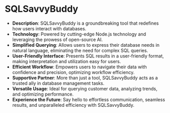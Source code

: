 # SQLSavvyBuddy

- **Description**: SQLSavvyBuddy is a groundbreaking tool that redefines how users interact with databases.
- **Technology**: Powered by cutting-edge Node.js technology and leveraging the prowess of open-source AI.
- **Simplified Querying**: Allows users to express their database needs in natural language, eliminating the need for complex SQL queries.
- **User-Friendly Interface**: Presents SQL results in a user-friendly format, making interpretation and utilization easy for users.
- **Efficient Workflow**: Empowers users to navigate their data with confidence and precision, optimizing workflow efficiency.
- **Supportive Partner**: More than just a tool, SQLSavvyBuddy acts as a trusted ally in database management tasks.
- **Versatile Usage**: Ideal for querying customer data, analyzing trends, and optimizing performance.
- **Experience the Future**: Say hello to effortless communication, seamless results, and unparalleled efficiency with SQLSavvyBuddy.
